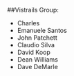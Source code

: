 ##Vistrails Group:

* Charles
* Emanuele Santos
* John Patchett
* Claudio Silva
* David Koop
* Dean Williams
* Dave DeMarle
